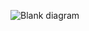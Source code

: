 
![Blank diagram](https://github.com/nidhey27/go-vercel/assets/46122307/738f284e-6f31-4d37-9c7f-c9bb8904a078)
